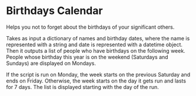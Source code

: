 Birthdays Calendar
==================

Helps you not to forget about the birthdays of your significant others.

Takes as input a dictionary of names and birthday dates, where the name is represented with a string and date is 
represented with a datetime object. Then it outputs a list of people who have birthdays on the following week.
People whose birthday this year is on the weekend (Saturdays and Sundays) are displayed on Mondays.

If the script is run on Monday, the week starts on the previous Saturday and ends on Friday. Otherwise, the week starts
on the day it gets run and lasts for 7 days. The list is displayed starting with the day of the run. 
